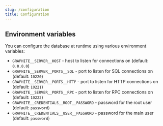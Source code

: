 ```yaml
---
slug: /configuration
title: Configuration
---
```


## Environment variables

You can configure the database at runtime using various environment variables:

- `GRAPHITE__SERVER__HOST` -
  host to listen for connections on
  (default: `0.0.0.0`)
- `GRAPHITE__SERVER__PORTS__SQL` -
  port to listen for SQL connections on
  (default: `10220`)
- `GRAPHITE__SERVER__PORTS__HTTP` -
  port to listen for HTTP connections on
  (default: `10221`)
- `GRAPHITE__SERVER__PORTS__RPC` -
  port to listen for RPC connections on
  (default: `10222`)
- `GRAPHITE__CREDENTIALS__ROOT__PASSWORD` -
  password for the root user
  (default: `password`)
- `GRAPHITE__CREDENTIALS__USER__PASSWORD` -
  password for the main user
  (default: `password`)
